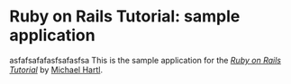 # Ruby on Rails Tutorial: sample application
asfafsafafasfsafasfsa
This is the sample application for
the [*Ruby on Rails Tutorial*](http://railstutorial.org/)
by [Michael Hartl](http://michaelhartl.com/).